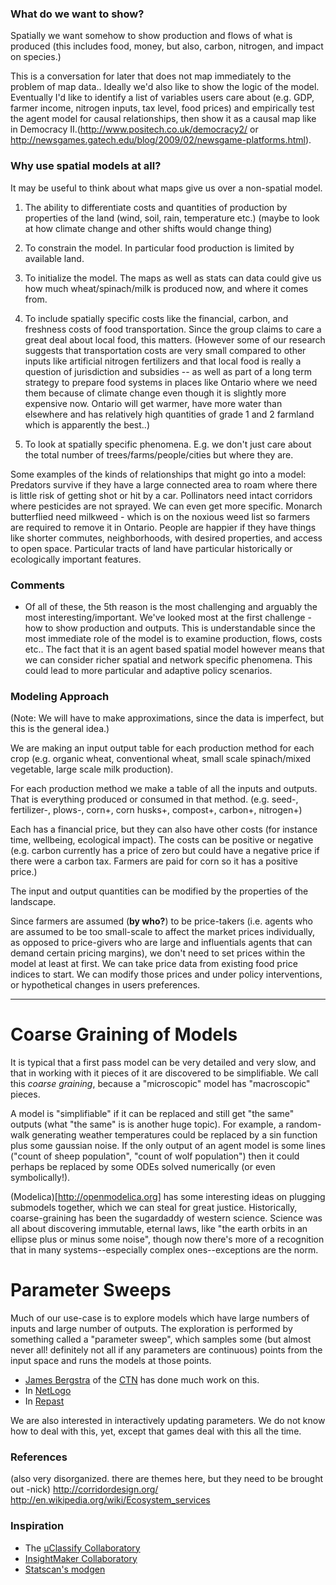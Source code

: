 ### What do we want to show?

Spatially we want somehow to show production and flows of what is produced (this includes food, money, but also, carbon, nitrogen, and impact on species.)

This is a conversation for later that does not map immediately to the problem of map data..
Ideally we'd also like to show the logic of the model. Eventually I'd like to identify a list of variables users care about (e.g. GDP, farmer income, nitrogen inputs, tax level, food prices) and empirically test the agent model for causal relationships, then show it as a causal map like in Democracy II.(http://www.positech.co.uk/democracy2/ or http://newsgames.gatech.edu/blog/2009/02/newsgame-platforms.html).



### Why use spatial models at all?

It may be useful to think about what maps give us over a non-spatial model.
1. The ability to differentiate costs and quantities of production by properties of the land (wind, soil, rain, temperature etc.) (maybe to look at how climate change and other shifts would change thing)

2. To constrain the model. In particular food production is limited by available land.

3. To initialize the model. The maps as well as stats can data could give us how much wheat/spinach/milk is produced now, and where it comes from.

4. To include spatially specific costs like the financial, carbon, and freshness costs of food transportation. Since the group claims to care a great deal about local food, this matters. (However some of our research suggests that transportation costs are very small compared to other inputs like artificial nitrogen fertilizers and that local food is really a question of jurisdiction and subsidies -- as well as part of a long term strategy to prepare food systems in places like Ontario where we need them because of climate change even though it is slightly more expensive now. Ontario will get warmer, have more water than elsewhere and has relatively high quantities of grade 1 and 2 farmland which is apparently the best..)

5. To look at spatially specific phenomena. E.g. we don't just care about the total number of trees/farms/people/cities but where they are. 

Some examples of the kinds of relationships that might go into a model:
Predators survive if they have a large connected area to roam where there is little risk of getting shot or hit by a car. Pollinators need intact corridors where pesticides are not sprayed. We can even get more specific. Monarch butterflied need milkweed - which is on the noxious weed list so farmers are required to remove it in Ontario. People are happier if they have things like shorter commutes, neighborhoods, with desired properties, and access to open space.
Particular tracts of land have particular historically or ecologically important features. 



### Comments

- Of all of these, the 5th reason is the most challenging and arguably the most interesting/important. We've looked most at the first challenge - how to show production and outputs. This is understandable since the most immediate role of the model is to examine production, flows, costs etc.. The fact that it is an agent based spatial model however means that we can consider richer spatial and network specific phenomena. This could lead to more particular and adaptive policy scenarios.



### Modeling Approach

(Note: We will have to make approximations, since the data is imperfect, but this is the general idea.)

We are making an input output table for each production method for each crop (e.g. organic wheat, conventional wheat, small scale spinach/mixed vegetable, large scale milk production).

For each production method we make a table of all the inputs and outputs.  That is everything produced or consumed in that method. (e.g. seed-, fertilizer-, plows-, corn+, corn husks+, compost+, carbon+, nitrogen+) 

Each has a financial price, but they can also have other costs (for instance time, wellbeing, ecological impact). The costs can be positive or negative (e.g. carbon currently has a price of zero but could have a negative price if there were a carbon tax. Farmers are paid for corn so it has a positive price.)

The input and output quantities can be modified by the properties of the landscape.

Since farmers are assumed (**by who?**) to be price-takers (i.e. agents who are assumed to be too small-scale to affect the market prices individually, as opposed to price-givers who are large and influentials agents that can demand certain pricing margins), we don't need to set prices within the model at least at first. We can take price data from existing food price indices to start. We can modify those prices and under policy interventions, or hypothetical changes in users preferences. 



-------------------

# Coarse Graining of Models

It is typical that a first pass model can be very detailed and very slow, and that in working with it pieces of it are discovered to be simplifiable. We call this _coarse graining_, because a "microscopic" model has "macroscopic" pieces.

A model is "simplifiable" if it can be replaced and still get "the same" outputs (what "the same" is is another huge topic). For example, a random-walk generating weather temperatures could be replaced by a sin function plus some gaussian noise. If the only output of an agent model is some lines ("count of sheep population", "count of wolf population") then it could perhaps be replaced by some ODEs solved numerically (or even symbolically!).

(Modelica)[http://openmodelica.org] has some interesting ideas on plugging submodels together, which we can steal for great justice.
Historically, coarse-graining has been the sugardaddy of western science. Science was all about discovering immutable, eternal laws, like "the earth orbits in an ellipse plus or minus some noise", though now there's more of a recognition that in many systems--especially complex ones--exceptions are the norm.

# Parameter Sweeps

Much of our use-case is to explore models which have large numbers of inputs and large number of outputs. The exploration is performed by something called a "parameter sweep", which samples some (but almost never all! definitely not all if any parameters are continuous) points from the input space and runs the models at those points.

* [James Bergstra](http://www.eng.uwaterloo.ca/~jbergstr/publications.html) of the [CTN](http://compneuro.uwaterloo.ca/) has done much work on this.
* In [NetLogo](http://ccl.northwestern.edu/netlogo/docs/behaviorspace.htm)
* In [Repast](http://repast.sourceforge.net/docs/RepastParameterSweepsGettingStarted.pdf)

We are also interested in interactively updating parameters. We do not know how to deal with this, yet, except that games deal with this all the time.

### References

(also very disorganized. there are themes here, but they need to be brought out -nick)
http://corridordesign.org/
http://en.wikipedia.org/wiki/Ecosystem_services

### Inspiration

* The [uClassify Collaboratory](http://www.uclassify.com/browse)
* [InsightMaker Collaboratory](http://insightmaker.com/)
* [Statscan's modgen](http://www.statcan.gc.ca/microsimulation/modgen/download-telecharger-eng.htm)
